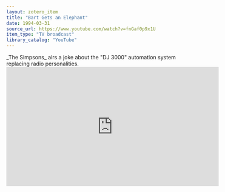 ```yaml
---
layout: zotero_item
title: "Bart Gets an Elephant"
date: 1994-03-31
source_url: https://www.youtube.com/watch?v=fnGaf0p9x1U
item_type: "TV broadcast"
library_catalog: "YouTube"
---
```


<span class="Z3988" title="url_ver=Z39.88-2004&amp;ctx_ver=Z39.88-2004&amp;rfr_id=info%3Asid%2Fzotero.org%3A2&amp;rft_val_fmt=info%3Aofi%2Ffmt%3Akev%3Amtx%3Adc&amp;rft.type=tvBroadcast&amp;rft.title=Bart%20Gets%20an%20Elephant&amp;rft.description=_The%20Simpsons_%20airs%20a%20joke%20about%20the%20%22DJ%203000%22%20automation%20system%20replacing%20radio%20personalities.&amp;rft.identifier=https%3A%2F%2Fwww.youtube.com%2Fwatch%3Fv%3DfnGaf0p9x1U&amp;rft.aufirst=Jim&amp;rft.aulast=Reardon&amp;rft.au=Jim%20Reardon&amp;rft.date=1994-03-31">
_The Simpsons_ airs a joke about the "DJ 3000" automation system replacing radio personalities.
</span>

<iframe width="560" height="315" src="https://www.youtube.com/embed/fnGaf0p9x1U" title="YouTube video player" frameborder="0" allow="accelerometer; autoplay; clipboard-write; encrypted-media; gyroscope; picture-in-picture; web-share" allowfullscreen></iframe>
